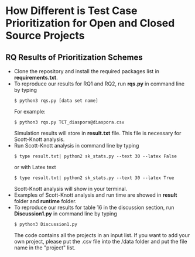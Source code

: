 # How Different is Test Case Prioritization for Open and Closed Source Projects

## RQ Results of Prioritization Schemes

- Clone the repository and install the required packages list in **requirements.txt**.
- To reproduce our results for RQ1 and RQ2, run **rqs.py** in command line by typing
  ```
  $ python3 rqs.py [data set name]
  ```
  For example:
  ```
  $ python3 rqs.py TCT_diaspora@diaspora.csv
  ```
  Simulation results will store in **result.txt** file. This file is necessary for Scott-Knott analysis.
- Run Scott-Knott analysis in command line by typing
  ```
  $ type result.txt| python2 sk_stats.py --text 30 --latex False
  ```
  or with Latex text
  ```
  $ type result.txt| python2 sk_stats.py --text 30 --latex True
  ```
  Scott-Knott analysis will show in your terminal.
- Examples of Scott-Knott analysis and run time are showed in **result** folder and **runtime** folder.
- To reproduce our results for table 16 in the discussion section, run **Discussion1.py** in command line by typing
  ```
  $ python3 Discussion1.py
  ```
  The code contains all the projects in an input list. If you want to add your own project, please put the .csv file into the /data folder and put the file name in the "project" list.
